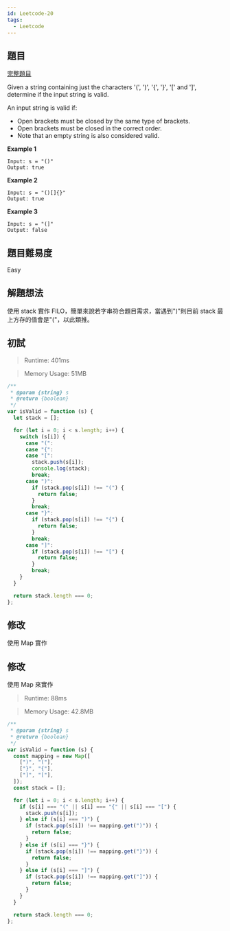 ```yaml
---
id: Leetcode-20
tags:
  - Leetcode
---
```


## 題目

[完整題目](https://leetcode.com/problems/valid-parentheses/)

Given a string containing just the characters '(', ')', '{', '}', '[' and ']', determine if the input string is valid.

An input string is valid if:

- Open brackets must be closed by the same type of brackets.
- Open brackets must be closed in the correct order.
- Note that an empty string is also considered valid.

**Example 1**

```
Input: s = "()"
Output: true
```

**Example 2**

```
Input: s = "()[]{}"
Output: true
```

**Example 3**

```
Input: s = "(]"
Output: false
```

## 題目難易度

Easy

## 解題想法

使用 stack 實作 FILO，簡單來說若字串符合題目需求，當遇到")"則目前 stack 最上方存的值會是"("，以此類推。

## 初試

> Runtime: 401ms

> Memory Usage: 51MB

```javascript
/**
 * @param {string} s
 * @return {boolean}
 */
var isValid = function (s) {
  let stack = [];

  for (let i = 0; i < s.length; i++) {
    switch (s[i]) {
      case "(":
      case "{":
      case "[":
        stack.push(s[i]);
        console.log(stack);
        break;
      case ")":
        if (stack.pop(s[i]) !== "(") {
          return false;
        }
        break;
      case "}":
        if (stack.pop(s[i]) !== "{") {
          return false;
        }
        break;
      case "]":
        if (stack.pop(s[i]) !== "[") {
          return false;
        }
        break;
    }
  }

  return stack.length === 0;
};
```

## 修改

使用 Map 實作

## 修改

使用 Map 來實作

> Runtime: 88ms

> Memory Usage: 42.8MB

```javascript
/**
 * @param {string} s
 * @return {boolean}
 */
var isValid = function (s) {
  const mapping = new Map([
    [")", "("],
    ["}", "{"],
    ["]", "["],
  ]);
  const stack = [];

  for (let i = 0; i < s.length; i++) {
    if (s[i] === "(" || s[i] === "{" || s[i] === "[") {
      stack.push(s[i]);
    } else if (s[i] === ")") {
      if (stack.pop(s[i]) !== mapping.get(")")) {
        return false;
      }
    } else if (s[i] === "}") {
      if (stack.pop(s[i]) !== mapping.get("}")) {
        return false;
      }
    } else if (s[i] === "]") {
      if (stack.pop(s[i]) !== mapping.get("]")) {
        return false;
      }
    }
  }

  return stack.length === 0;
};
```
